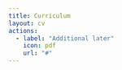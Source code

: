 ```yaml
---
title: Curriculum
layout: cv
actions:
  - label: "Additional later"
    icon: pdf
    url: "#"
---
```

